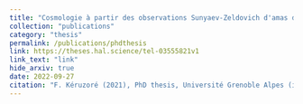 ```yaml
---
title: "Cosmologie à partir des observations Sunyaev-Zeldovich d'amas de galaxies avec NIKA2"
collection: "publications"
category: "thesis"
permalink: /publications/phdthesis
link: https://theses.hal.science/tel-03555821v1
link_text: "link"
hide_arxiv: true
date: 2022-09-27
citation: "F. Kéruzoré (2021), PhD thesis, Université Grenoble Alpes (in French)"
---
```


